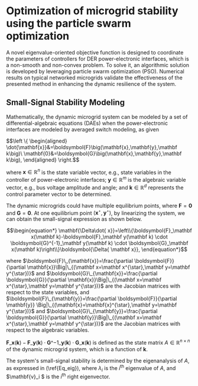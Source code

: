 # Optimization of microgrid stability using the particle swarm optimization

A novel eigenvalue-oriented objective function is designed to coordinate the parameters of controllers for DER power-electronic interfaces, which is a non-smooth and non-convex problem. To solve it, an algorithmic solution is developed by leveraging particle swarm optimization (PSO). Numerical results on typical networked microgrids validate the effectiveness of the presented method in enhancing the dynamic resilience of the system.

## Small-Signal Stability Modeling

Mathematically, the dynamic microgrid system can be modeled by a set of differential-algebraic equations (DAEs) when the power-electronic interfaces are modeled by averaged switch modeling, as given

$$\left \\{ \begin{aligned}
\dot{\mathbf{x}}&=\boldsymbol{F}\big(\mathbf{x},\mathbf{y},\mathbf k\big)\\
\mathbf{0}&=\boldsymbol{G}\big(\mathbf{x},\mathbf{y},\mathbf k\big), 
\end{aligned} \right.$$

where $\mathbf{x} \in \mathbb{R}^n$ is the state variable vector, e.g., state variables in the controller of power-electronic interfaces;  $\mathbf{y} \in \mathbb{R}^m$ is the algebraic variable vector, e.g.,  bus voltage amplitude and angle;
and $\mathbf k \in \mathbb{R}^d$ represents the control parameter vector to be determined.

The dynamic microgrids could have multiple equilibrium points, where  $\boldsymbol{F}=\boldsymbol{0}$ and $\boldsymbol{G}=\boldsymbol{0}$. At one equilibrium point $(\mathbf{x}^{\star},\mathbf{y}^{\star})$, by linearizing the system, we can obtain the small-signal expression as shown below.

$$\begin{equation*}
\mathbf{\Delta\dot{  x}}=\left\\{\boldsymbol{F}_\mathbf x(\mathbf k)-\boldsymbol{F}_\mathbf y(\mathbf k) \cdot \boldsymbol{G}^{-1}_\mathbf y(\mathbf k) \cdot \boldsymbol{G}_\mathbf x(\mathbf k)\right\\}\boldsymbol{\Delta{ \mathbf x}},
\end{equation*}$$

where $\boldsymbol{F}\_{\mathbf{x}}=\frac{\partial \boldsymbol{F}}{\partial \mathbf{x}}\Big|\_{(\mathbf x=\mathbf x^{\star},\mathbf y=\mathbf y^{\star})}$ and $\boldsymbol{G}\_{\mathbf{x}}=\frac{\partial \boldsymbol{G}}{\partial \mathbf{x}}\Big|\_{(\mathbf x=\mathbf x^{\star},\mathbf y=\mathbf y^{\star})}$
are the Jacobian matrices with respect to the state variables, 
and $\boldsymbol{F}\_{\mathbf{y}}=\frac{\partial \boldsymbol{F}}{\partial \mathbf{y}} \Big|\_{(\mathbf{x}=\mathbf{x}^{\star},\mathbf y=\mathbf y^{\star})}$ and $\boldsymbol{G}\_{\mathbf{y}}=\frac{\partial \boldsymbol{G}}{\partial \mathbf{y}}\Big|\_{(\mathbf x=\mathbf x^{\star},\mathbf y=\mathbf y^{\star})}$ 
are the Jacobian matrices with respect to the algebraic variables.

$\boldsymbol{F}\_\mathbf x(\mathbf k)-\boldsymbol{F}\_\mathbf y(\mathbf k) \cdot \boldsymbol{G}\^{-1}\_\mathbf y(\mathbf k) \cdot \boldsymbol{G}\_\mathbf x(\mathbf k)$ is defined as the state matrix $A \in \mathbb{R}^{n\times n}$ of the dynamic microgrid system, which is a function of $\mathbf k$.

The system's small-signal stability is determined by the eigenanalysis of $A$, as expressed in (\ref{Eq_eig}), where  $\lambda_i$ is the $i^\text{th}$ eigenvalue of $A$, and $\mathbf{v}_i $ is the $i^\text{th}$ right  eigenvector.
